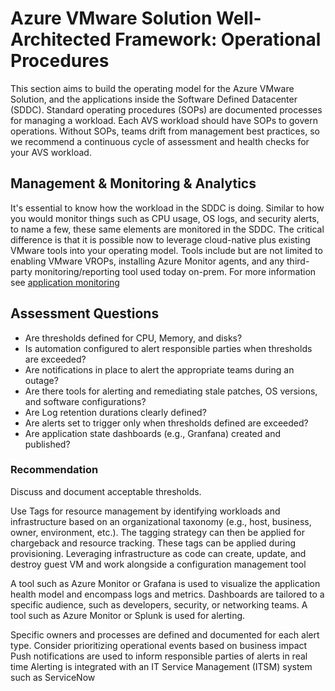 # Azure VMware Solution Well-Architected Framework: Operational Procedures

This section aims to build the operating model for the Azure VMware Solution, and the applications inside the Software Defined Datacenter (SDDC). Standard operating procedures (SOPs) are documented processes for managing a workload. Each AVS workload should have SOPs to govern operations. Without SOPs, teams drift from management best practices, so we recommend a continuous cycle of assessment and health checks for your AVS workload.

## Management & Monitoring & Analytics

It's essential to know how the workload in the SDDC is doing. Similar to how you would monitor things such as CPU usage, OS logs, and security alerts, to name a few, these same elements are monitored in the SDDC. The critical difference is that it is possible now to leverage cloud-native plus existing VMware tools into your operating model. Tools include but are not limited to enabling VMware VROPs, installing Azure Monitor agents, and any third-party monitoring/reporting tool used today on-prem. For more information see [application monitoring](/application-platform.md)

## Assessment Questions 
 - Are thresholds defined for CPU, Memory, and disks?
 - Is automation configured to alert responsible parties when thresholds are exceeded?
 - Are notifications in place to alert the appropriate teams during an outage?
 - Are there tools for alerting and remediating stale patches, OS versions, and software configurations? 
 - Are Log retention durations clearly defined?
 - Are alerts set to trigger only when thresholds defined are exceeded?
 - Are application state dashboards (e.g., Granfana) created and published?

### Recommendation

Discuss and document acceptable thresholds. 

Use Tags for resource management by identifying workloads and infrastructure based on an organizational taxonomy (e.g., host, business, owner, environment, etc.). The tagging strategy can then be applied for chargeback and resource tracking. These tags can be applied during provisioning. Leveraging infrastructure as code can create, update, and destroy guest VM and work alongside a configuration management tool

 A tool such as Azure Monitor or Grafana is used to visualize the application health model and encompass logs and metrics. Dashboards are tailored to a specific audience, such as developers, security, or networking teams. A tool such as Azure Monitor or Splunk is used for alerting.

Specific owners and processes are defined and documented  for each alert type. Consider prioritizing operational events based on business impact
 Push notifications are used to inform responsible parties of alerts in real time
 Alerting is integrated with an IT Service Management (ITSM) system such as ServiceNow

